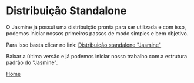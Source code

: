 # Distribuição Standalone

O Jasmine já possui uma distribuição pronta para ser utilizada e com isso, podemos iniciar nossos primeiros passos de modo simples e bem objetivo.

Para isso basta clicar no link: [Distribuição standalone "Jasmine"](https://github.com/jasmine/jasmine/releases)

Baixar a última versão e já podemos iniciar nosso trabalho com a estrutura padrão do "Jasmine".

[Home](https://github.com/andresilveiraleite/jasmine_nodejs/blob/master/README.md)  